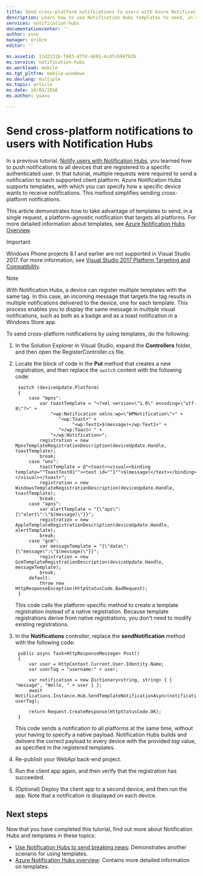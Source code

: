 ```yaml
---
title: Send cross-platform notifications to users with Azure Notification Hubs (ASP.NET)
description: Learn how to use Notification Hubs templates to send, in a single request, a platform-agnostic notification that targets all platforms.
services: notification-hubs
documentationcenter: ''
author: ysxu
manager: erikre
editor: ''

ms.assetid: 11d2131b-f683-47fd-a691-4cdfc696f62b
ms.service: notification-hubs
ms.workload: mobile
ms.tgt_pltfrm: mobile-windows
ms.devlang: multiple
ms.topic: article
ms.date: 10/03/2016
ms.author: yuaxu

---
```

# Send cross-platform notifications to users with Notification Hubs
In a previous tutorial, [Notify users with Notification Hubs], you learned how to push notifications to all devices that are registered to a specific authenticated user. In that tutorial, multiple requests were required to send a notification to each supported client platform. Azure Notification Hubs supports templates, with which you can specify how a specific device wants to receive notifications. This method simplifies sending cross-platform notifications. 

This article demonstrates how to take advantage of templates to send, in a single request, a platform-agnostic notification that targets all platforms. For more detailed information about templates, see [Azure Notification Hubs Overview][Templates].

> [!IMPORTANT]
> Windows Phone projects 8.1 and earlier are not supported in Visual Studio 2017. For more information, see [Visual Studio 2017 Platform Targeting and Compatibility](https://www.visualstudio.com/en-us/productinfo/vs2017-compatibility-vs).

> [!NOTE]
> With Notification Hubs, a device can register multiple templates with the same tag. In this case, an incoming message that targets the tag results in multiple notifications delivered to the device, one for each template. This process enables you to display the same message in multiple visual notifications, such as both as a badge and as a toast notification in a Windows Store app.
> 
> 

To send cross-platform notifications by using templates, do the following:

1. In the Solution Explorer in Visual Studio, expand the **Controllers** folder, and then open the RegisterController.cs file.

2. Locate the block of code in the **Put** method that creates a new registration, and then replace the `switch` content with the following code:
   
        switch (deviceUpdate.Platform)
        {
            case "mpns":
                var toastTemplate = "<?xml version=\"1.0\" encoding=\"utf-8\"?>" +
                    "<wp:Notification xmlns:wp=\"WPNotification\">" +
                       "<wp:Toast>" +
                            "<wp:Text1>$(message)</wp:Text1>" +
                       "</wp:Toast> " +
                    "</wp:Notification>";
                registration = new MpnsTemplateRegistrationDescription(deviceUpdate.Handle, toastTemplate);
                break;
            case "wns":
                toastTemplate = @"<toast><visual><binding template=""ToastText01""><text id=""1"">$(message)</text></binding></visual></toast>";
                registration = new WindowsTemplateRegistrationDescription(deviceUpdate.Handle, toastTemplate);
                break;
            case "apns":
                var alertTemplate = "{\"aps\":{\"alert\":\"$(message)\"}}";
                registration = new AppleTemplateRegistrationDescription(deviceUpdate.Handle, alertTemplate);
                break;
            case "gcm":
                var messageTemplate = "{\"data\":{\"message\":\"$(message)\"}}";
                registration = new GcmTemplateRegistrationDescription(deviceUpdate.Handle, messageTemplate);
                break;
            default:
                throw new HttpResponseException(HttpStatusCode.BadRequest);
        }
   
    This code calls the platform-specific method to create a template registration instead of a native registration. Because template registrations derive from native registrations, you don't need to modify existing registrations.

3. In the **Notifications** controller, replace the **sendNotification** method with the following code:
   
        public async Task<HttpResponseMessage> Post()
        {
            var user = HttpContext.Current.User.Identity.Name;
            var userTag = "username:" + user;
   
            var notification = new Dictionary<string, string> { { "message", "Hello, " + user } };
            await Notifications.Instance.Hub.SendTemplateNotificationAsync(notification, userTag);
   
            return Request.CreateResponse(HttpStatusCode.OK);
        }
   
    This code sends a notification to all platforms at the same time, without your having to specify a native payload. Notification Hubs builds and delivers the correct payload to every device with the provided *tag* value, as specified in the registered templates.

4. Re-publish your WebApi back-end project.

5. Run the client app again, and then verify that the registration has succeeded.

6. (Optional) Deploy the client app to a second device, and then run the app.
    Note that a notification is displayed on each device.

## Next steps
Now that you have completed this tutorial, find out more about Notification Hubs and templates in these topics:

* [Use Notification Hubs to send breaking news]: Demonstrates another scenario for using templates.
* [Azure Notification Hubs overview][Templates]: Contains more detailed information on templates.

<!-- Anchors. -->

<!-- Images. -->




<!-- URLs. -->
[Push to users ASP.NET]: /manage/services/notification-hubs/notify-users-aspnet
[Push to users Mobile Services]: /manage/services/notification-hubs/notify-users/
[Visual Studio 2012 Express for Windows 8]: http://go.microsoft.com/fwlink/?LinkId=257546

[Use Notification Hubs to send breaking news]: notification-hubs-windows-notification-dotnet-push-xplat-segmented-wns.md
[Azure Notification Hubs]: http://go.microsoft.com/fwlink/p/?LinkId=314257
[Notify users with Notification Hubs]: notification-hubs-aspnet-backend-windows-dotnet-wns-notification.md
[Templates]: http://go.microsoft.com/fwlink/p/?LinkId=317339
[Notification Hub How to for Windows Store]: http://msdn.microsoft.com/library/windowsazure/jj927172.aspx
